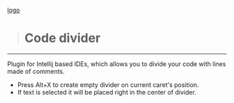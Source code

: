 [logo](resources/META-INF/pluginIcon.svg)

> # Code divider

---

Plugin for Intellij based IDEs, which allows you to divide your code with lines made of comments.

- Press Alt+X to create empty divider on current caret's position.
- If text is selected it will be placed right in the center of divider.
